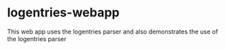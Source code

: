 # logentries-webapp
This web app uses the logentries parser and also demonstrates the use of the logentries parser
